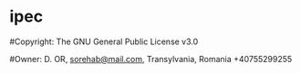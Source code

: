 # ipec

#Copyright: The GNU General Public License v3.0

#Owner: D. OR, sorehab@mail.com, Transylvania, Romania +40755299255
